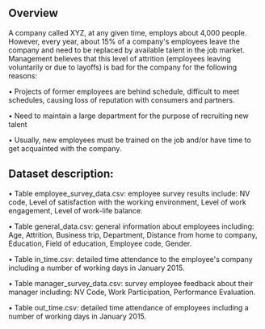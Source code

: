 ## Overview
A company called XYZ, at any given time, employs about 4,000 people. However, every year, about 15% of a company's employees leave the company and need to be replaced by available talent in the job market. Management believes that this level of attrition (employees leaving voluntarily or due to layoffs) is bad for the company for the following reasons: 

  • Projects of former employees are behind schedule, difficult to meet schedules, causing loss of reputation with consumers and partners. 

  • Need to maintain a large department for the purpose of recruiting new talent 

  • Usually, new employees must be trained on the job and/or have time to get acquainted with the company.
## Dataset description: 
  • Table employee_survey_data.csv: employee survey results include: NV code, Level of satisfaction with the working environment, Level of work engagement, Level of work-life balance. 
  
  • Table general_data.csv: general information about employees including: Age, Attrition, Business trip, Department, Distance from home to company, Education, Field of education, Employee code, Gender. 

  • Table in_time.csv: detailed time attendance to the employee's company including a number of working days in January 2015. 
  
  • Table manager_survey_data.csv: survey employee feedback about their manager including: NV Code, Work Participation, Performance Evaluation. 

  • Table out_time.csv: detailed time attendance of employees including a number of working days in January 2015.
